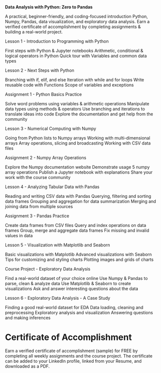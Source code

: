 **Data Analysis with Python: Zero to Pandas**

A practical, beginner-friendly, and coding-focused introduction Python, Numpy, Pandas, data visualization, and exploratory data analysis. Earn a verified certificate of accomplishment by completing assignments & building a real-world project.


Lesson 1 - Introduction to Programming with Python

First steps with Python & Jupyter notebooks
Arithmetic, conditional & logical operators in Python
Quick tour with Variables and common data types


Lesson 2 - Next Steps with Python

Branching with if, elif, and else
Iteration with while and for loops
Write reusable code with Functions
Scope of variables and exceptions


Assignment 1 - Python Basics Practice

Solve word problems using variables & arithmetic operations
Manipulate data types using methods & operators
Use branching and iterations to translate ideas into code
Explore the documentation and get help from the community


Lesson 3 - Numerical Computing with Numpy

Going from Python lists to Numpy arrays
Working with multi-dimensional arrays
Array operations, slicing and broadcasting
Working with CSV data files


Assignment 2 - Numpy Array Operations

Explore the Numpy documentation website
Demonstrate usage 5 numpy array operations
Publish a Jupyter notebook with explanations
Share your work with the course community


Lesson 4 - Analyzing Tabular Data with Pandas

Reading and writing CSV data with Pandas
Querying, filtering and sorting data frames
Grouping and aggregation for data summarization
Merging and joining data from multiple sources


Assignment 3 - Pandas Practice

Create data frames from CSV files
Query and index operations on data frames
Group, merge and aggregate data frames
Fix missing and invalid values in data


Lesson 5 - Visualization with Matplotlib and Seaborn

Basic visualizations with Matplotlib
Advanced visualizations with Seaborn
Tips for customizing and styling charts
Plotting images and grids of charts


Course Project - Exploratory Data Analysis



Find a real-world dataset of your choice online
Use Numpy & Pandas to parse, clean & analyze data
Use Matplotlib & Seaborn to create visualizations
Ask and answer interesting questions about the data


Lesson 6 - Exploratory Data Analysis - A Case Study


Finding a good real-world dataset for EDA
Data loading, cleaning and preprocessing
Exploratory analysis and visualization
Answering questions and making inferences


# Certificate of Accomplishment
Earn a verified certificate of accomplishment (sample) for FREE by completing all weekly assignments and the course project. The certificate can be added to your LinkedIn profile, linked from your Resume, and downloaded as a PDF.